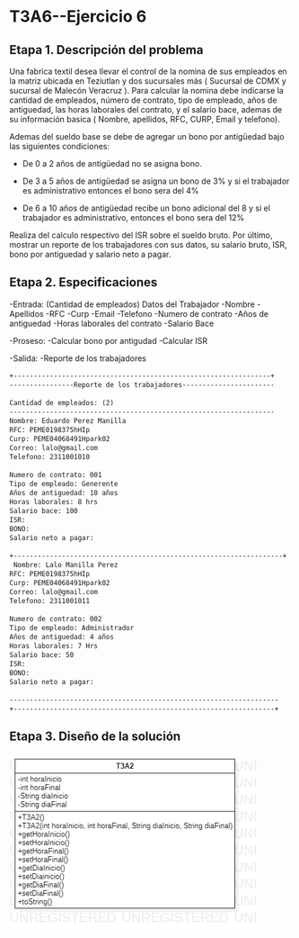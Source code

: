 # T3A6--Ejercicio 6

## Etapa 1. Descripción del problema 
Una fabrica textil desea llevar el control de la nomina de sus empleados en la matriz ubicada en Teziutlan y dos sucursales más ( Sucursal de CDMX y sucursal de Malecón Veracruz ). Para calcular la nomina debe indicarse la cantidad de empleados, número de contrato, tipo de empleado, años de antiguedad, las horas laborales del contrato, y el salario bace, ademas de su información basica ( Nombre, apellidos, RFC, CURP, Email y telefono).

Ademas del sueldo base se debe de agregar un bono por antigüedad bajo las siguientes condiciones:

- De 0 a 2 años de antigüedad no se asigna bono.

- De 3 a 5 años de antigüedad se asigna un bono de 3% y si el trabajador es administrativo entonces el bono sera del 4%

- De 6 a 10 años de antigüedad recibe un bono adicional del 8 y si el trabajador es administrativo, entonces el bono sera del 12%

Realiza del calculo respectivo del ISR sobre el sueldo bruto. Por último, mostrar un reporte de los trabajadores con sus datos, su salario bruto, ISR, bono por antiguedad y salario neto a pagar.

## Etapa 2. Especificaciones

-Entrada: 
    (Cantidad de empleados) 
Datos del Trabajador
  -Nombre
  -Apellidos
  -RFC
  -Curp
  -Email
  -Telefono
  -Numero de contrato
  -Años de antiguedad
  -Horas laborales del contrato
  -Salario Bace
  
  -Proseso:
      -Calcular bono por antigudad
      -Calcular ISR
      
  -Salida:
      -Reporte de los trabajadores
 ~~~
 +----------------------------------------------------------------+
 ----------------Reporte de los trabajadores-----------------------
 
 Cantidad de empleados: (2)
 ------------------------------------------------------------------
 Nombre: Eduardo Perez Manilla
 RFC: PEME0198375hHIp
 Curp: PEME04068491Hpark02
 Correo: lalo@gmail.com
 Telefono: 2311001010
 
 Numero de contrato: 001
 Tipo de empleado: Generente
 Años de antiguedad: 10 años 
 Horas laborales: 8 hrs
 Salario bace: 100
 ISR: 
 BONO: 
 Salario neto a pagar:
 
 +-------------------------------------------------------------------+
  Nombre: Lalo Manilla Perez
 RFC: PEME0198375hHIp
 Curp: PEME04068491Hpark02
 Correo: lalo@gmail.com
 Telefono: 2311001011
 
 Numero de contrato: 002
 Tipo de empleado: Administrador 
 Años de antiguedad: 4 años 
 Horas laborales: 7 Hrs
 Salario bace: 50
 ISR: 
 BONO: 
 Salario neto a pagar:
 
 -------------------------------------------------------------------
 +-----------------------------------------------------------------+
 
 ~~~

## Etapa 3. Diseño de la solución 

![](https://github.com/EduardoManilla2/T3A2---Ejercicio-02/blob/main/T3A2.png)



 
 
  


